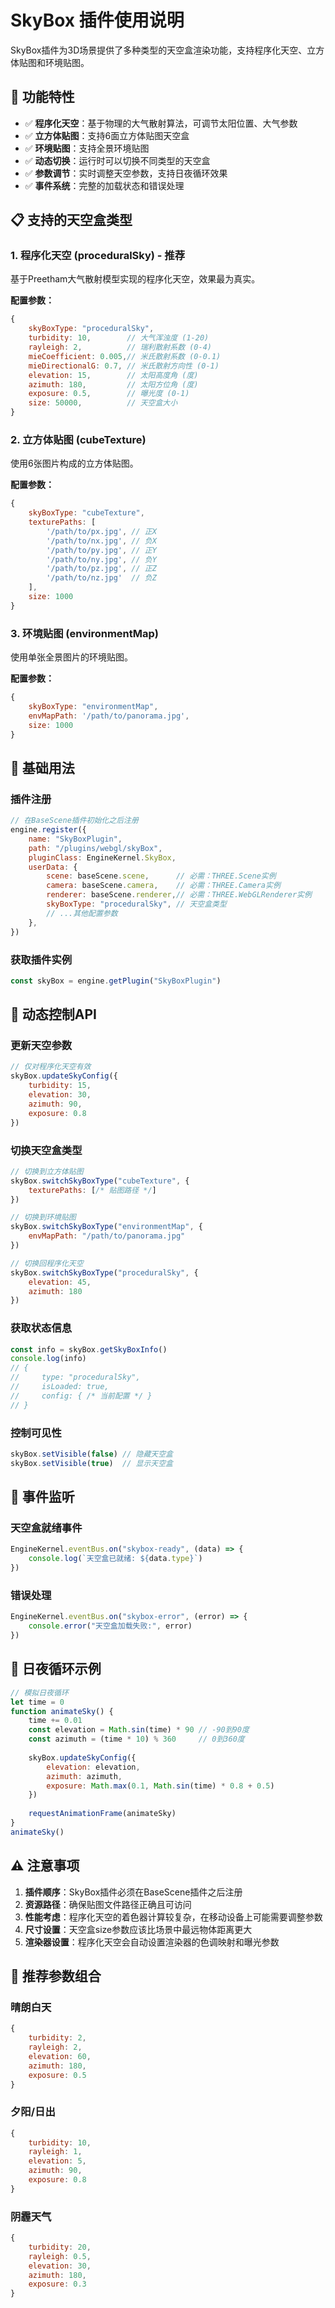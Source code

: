 # SkyBox 插件使用说明

SkyBox插件为3D场景提供了多种类型的天空盒渲染功能，支持程序化天空、立方体贴图和环境贴图。

## 🌟 功能特性

- ✅ **程序化天空**：基于物理的大气散射算法，可调节太阳位置、大气参数
- ✅ **立方体贴图**：支持6面立方体贴图天空盒
- ✅ **环境贴图**：支持全景环境贴图
- ✅ **动态切换**：运行时可以切换不同类型的天空盒
- ✅ **参数调节**：实时调整天空参数，支持日夜循环效果
- ✅ **事件系统**：完整的加载状态和错误处理

## 📋 支持的天空盒类型

### 1. 程序化天空 (proceduralSky) - 推荐
基于Preetham大气散射模型实现的程序化天空，效果最为真实。

**配置参数：**
```javascript
{
    skyBoxType: "proceduralSky",
    turbidity: 10,        // 大气浑浊度 (1-20)
    rayleigh: 2,          // 瑞利散射系数 (0-4) 
    mieCoefficient: 0.005,// 米氏散射系数 (0-0.1)
    mieDirectionalG: 0.7, // 米氏散射方向性 (0-1)
    elevation: 15,        // 太阳高度角 (度)
    azimuth: 180,         // 太阳方位角 (度)
    exposure: 0.5,        // 曝光度 (0-1)
    size: 50000,          // 天空盒大小
}
```

### 2. 立方体贴图 (cubeTexture)
使用6张图片构成的立方体贴图。

**配置参数：**
```javascript
{
    skyBoxType: "cubeTexture",
    texturePaths: [
        '/path/to/px.jpg', // 正X
        '/path/to/nx.jpg', // 负X  
        '/path/to/py.jpg', // 正Y
        '/path/to/ny.jpg', // 负Y
        '/path/to/pz.jpg', // 正Z
        '/path/to/nz.jpg'  // 负Z
    ],
    size: 1000
}
```

### 3. 环境贴图 (environmentMap)
使用单张全景图片的环境贴图。

**配置参数：**
```javascript
{
    skyBoxType: "environmentMap", 
    envMapPath: '/path/to/panorama.jpg',
    size: 1000
}
```

## 🚀 基础用法

### 插件注册
```javascript
// 在BaseScene插件初始化之后注册
engine.register({
    name: "SkyBoxPlugin",
    path: "/plugins/webgl/skyBox",
    pluginClass: EngineKernel.SkyBox,
    userData: {
        scene: baseScene.scene,      // 必需：THREE.Scene实例
        camera: baseScene.camera,    // 必需：THREE.Camera实例  
        renderer: baseScene.renderer,// 必需：THREE.WebGLRenderer实例
        skyBoxType: "proceduralSky", // 天空盒类型
        // ...其他配置参数
    },
})
```

### 获取插件实例
```javascript
const skyBox = engine.getPlugin("SkyBoxPlugin")
```

## 📱 动态控制API

### 更新天空参数
```javascript
// 仅对程序化天空有效
skyBox.updateSkyConfig({
    turbidity: 15,
    elevation: 30,
    azimuth: 90,
    exposure: 0.8
})
```

### 切换天空盒类型
```javascript
// 切换到立方体贴图
skyBox.switchSkyBoxType("cubeTexture", {
    texturePaths: [/* 贴图路径 */]
})

// 切换到环境贴图  
skyBox.switchSkyBoxType("environmentMap", {
    envMapPath: "/path/to/panorama.jpg"
})

// 切换回程序化天空
skyBox.switchSkyBoxType("proceduralSky", {
    elevation: 45,
    azimuth: 180
})
```

### 获取状态信息
```javascript
const info = skyBox.getSkyBoxInfo()
console.log(info)
// {
//     type: "proceduralSky",
//     isLoaded: true,
//     config: { /* 当前配置 */ }
// }
```

### 控制可见性
```javascript
skyBox.setVisible(false) // 隐藏天空盒
skyBox.setVisible(true)  // 显示天空盒
```

## 🎯 事件监听

### 天空盒就绪事件
```javascript
EngineKernel.eventBus.on("skybox-ready", (data) => {
    console.log(`天空盒已就绪: ${data.type}`)
})
```

### 错误处理
```javascript
EngineKernel.eventBus.on("skybox-error", (error) => {
    console.error("天空盒加载失败:", error)
})
```

## 🌅 日夜循环示例

```javascript
// 模拟日夜循环
let time = 0
function animateSky() {
    time += 0.01
    const elevation = Math.sin(time) * 90 // -90到90度
    const azimuth = (time * 10) % 360     // 0到360度
    
    skyBox.updateSkyConfig({
        elevation: elevation,
        azimuth: azimuth,
        exposure: Math.max(0.1, Math.sin(time) * 0.8 + 0.5)
    })
    
    requestAnimationFrame(animateSky)
}
animateSky()
```

## ⚠️ 注意事项

1. **插件顺序**：SkyBox插件必须在BaseScene插件之后注册
2. **资源路径**：确保贴图文件路径正确且可访问
3. **性能考虑**：程序化天空的着色器计算较复杂，在移动设备上可能需要调整参数
4. **尺寸设置**：天空盒size参数应该比场景中最远物体距离更大
5. **渲染器设置**：程序化天空会自动设置渲染器的色调映射和曝光参数

## 🎨 推荐参数组合

### 晴朗白天
```javascript
{
    turbidity: 2,
    rayleigh: 2,
    elevation: 60,
    azimuth: 180,
    exposure: 0.5
}
```

### 夕阳/日出
```javascript
{
    turbidity: 10,
    rayleigh: 1,
    elevation: 5,
    azimuth: 90,
    exposure: 0.8
}
```

### 阴霾天气
```javascript
{
    turbidity: 20,
    rayleigh: 0.5,
    elevation: 30,
    azimuth: 180,
    exposure: 0.3
}
``` 